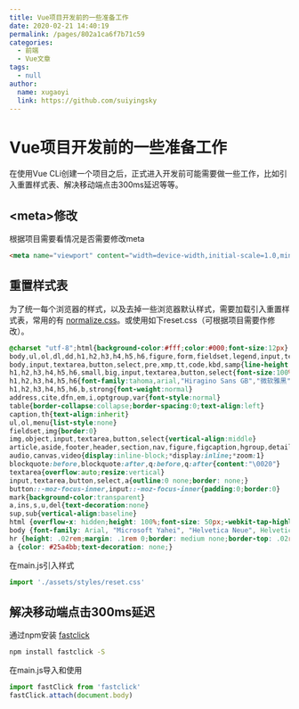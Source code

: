 ```yaml
---
title: Vue项目开发前的一些准备工作
date: 2020-02-21 14:40:19
permalink: /pages/802a1ca6f7b71c59
categories: 
  - 前端
  - Vue文章
tags: 
  - null
author: 
  name: xugaoyi
  link: https://github.com/suiyingsky
---
```

# Vue项目开发前的一些准备工作

在使用Vue CLi创建一个项目之后，正式进入开发前可能需要做一些工作，比如引入重置样式表、解决移动端点击300ms延迟等等。
<!-- more -->
## <meta\>修改

根据项目需要看情况是否需要修改meta

```html
<meta name="viewport" content="width=device-width,initial-scale=1.0,minimun-scale=1.0,maximum-scale=1.0,user-scalable=no">
```



## 重置样式表

为了统一每个浏览器的样式，以及去掉一些浏览器默认样式，需要加载引入重置样式表，常用的有 [normalize.css](http://necolas.github.io/normalize.css/)。或使用如下reset.css（可根据项目需要作修改）。

```css
@charset "utf-8";html{background-color:#fff;color:#000;font-size:12px}
body,ul,ol,dl,dd,h1,h2,h3,h4,h5,h6,figure,form,fieldset,legend,input,textarea,button,p,blockquote,th,td,pre,xmp{margin:0;padding:0}
body,input,textarea,button,select,pre,xmp,tt,code,kbd,samp{line-height:1.5;font-family:tahoma,arial,"Hiragino Sans GB",simsun,sans-serif}
h1,h2,h3,h4,h5,h6,small,big,input,textarea,button,select{font-size:100%}
h1,h2,h3,h4,h5,h6{font-family:tahoma,arial,"Hiragino Sans GB","微软雅黑",simsun,sans-serif}
h1,h2,h3,h4,h5,h6,b,strong{font-weight:normal}
address,cite,dfn,em,i,optgroup,var{font-style:normal}
table{border-collapse:collapse;border-spacing:0;text-align:left}
caption,th{text-align:inherit}
ul,ol,menu{list-style:none}
fieldset,img{border:0}
img,object,input,textarea,button,select{vertical-align:middle}
article,aside,footer,header,section,nav,figure,figcaption,hgroup,details,menu{display:block}
audio,canvas,video{display:inline-block;*display:inline;*zoom:1}
blockquote:before,blockquote:after,q:before,q:after{content:"\0020"}
textarea{overflow:auto;resize:vertical}
input,textarea,button,select,a{outline:0 none;border: none;}
button::-moz-focus-inner,input::-moz-focus-inner{padding:0;border:0}
mark{background-color:transparent}
a,ins,s,u,del{text-decoration:none}
sup,sub{vertical-align:baseline}
html {overflow-x: hidden;height: 100%;font-size: 50px;-webkit-tap-highlight-color: transparent;}
body {font-family: Arial, "Microsoft Yahei", "Helvetica Neue", Helvetica, sans-serif;color: #333;font-size: .28em;line-height: 1;-webkit-text-size-adjust: none;}
hr {height: .02rem;margin: .1rem 0;border: medium none;border-top: .02rem solid #cacaca;}
a {color: #25a4bb;text-decoration: none;}
```

在main.js引入样式

```js
import './assets/styles/reset.css'
```



## 解决移动端点击300ms延迟

通过npm安装 [fastclick](https://github.com/ftlabs/fastclick)

```sh
npm install fastclick -S
```

在main.js导入和使用

```js
import fastClick from 'fastclick'
fastClick.attach(document.body)
```

